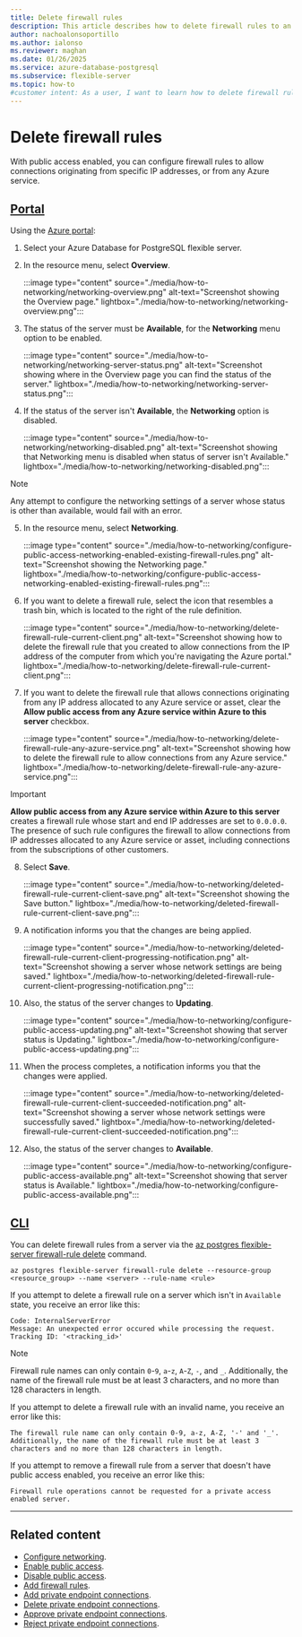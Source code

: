 ```yaml
---
title: Delete firewall rules
description: This article describes how to delete firewall rules to an Azure Database for PostgreSQL flexible server.
author: nachoalonsoportillo
ms.author: ialonso
ms.reviewer: maghan
ms.date: 01/26/2025
ms.service: azure-database-postgresql
ms.subservice: flexible-server
ms.topic: how-to
#customer intent: As a user, I want to learn how to delete firewall rules to an Azure Database for PostgreSQL flexible server.
---
```


# Delete firewall rules

With public access enabled, you can configure firewall rules to allow connections originating from specific IP addresses, or from any Azure service.

## [Portal](#tab/portal-delete-firewall-rules)

Using the [Azure portal](https://portal.azure.com/):

1. Select your Azure Database for PostgreSQL flexible server.

2. In the resource menu, select **Overview**.

    :::image type="content" source="./media/how-to-networking/networking-overview.png" alt-text="Screenshot showing the Overview page." lightbox="./media/how-to-networking/networking-overview.png":::

3. The status of the server must be **Available**, for the **Networking** menu option to be enabled.

    :::image type="content" source="./media/how-to-networking/networking-server-status.png" alt-text="Screenshot showing where in the Overview page you can find the status of the server." lightbox="./media/how-to-networking/networking-server-status.png":::

4. If the status of the server isn't **Available**, the **Networking** option is disabled.

    :::image type="content" source="./media/how-to-networking/networking-disabled.png" alt-text="Screenshot showing that Networking menu is disabled when status of server isn't Available." lightbox="./media/how-to-networking/networking-disabled.png":::

> [!NOTE]
> Any attempt to configure the networking settings of a server whose status is other than available, would fail with an error.

5. In the resource menu, select **Networking**.

    :::image type="content" source="./media/how-to-networking/configure-public-access-networking-enabled-existing-firewall-rules.png" alt-text="Screenshot showing the Networking page." lightbox="./media/how-to-networking/configure-public-access-networking-enabled-existing-firewall-rules.png":::

6. If you want to delete a firewall rule, select the icon that resembles a trash bin, which is located to the right of the rule definition.

    :::image type="content" source="./media/how-to-networking/delete-firewall-rule-current-client.png" alt-text="Screenshot showing how to delete the firewall rule that you created to allow connections from the IP address of the computer from which you're navigating the Azure portal." lightbox="./media/how-to-networking/delete-firewall-rule-current-client.png":::

7. If you want to delete the firewall rule that allows connections originating from any IP address allocated to any Azure service or asset, clear the **Allow public access from any Azure service within Azure to this server** checkbox.

    :::image type="content" source="./media/how-to-networking/delete-firewall-rule-any-azure-service.png" alt-text="Screenshot showing how to delete the firewall rule to allow connections from any Azure service." lightbox="./media/how-to-networking/delete-firewall-rule-any-azure-service.png":::

> [!IMPORTANT]
> **Allow public access from any Azure service within Azure to this server** creates a firewall rule whose start and end IP addresses are set to `0.0.0.0`. The presence of such rule configures the firewall to allow connections from IP addresses allocated to any Azure service or asset, including connections from the subscriptions of other customers.

8. Select **Save**.

    :::image type="content" source="./media/how-to-networking/deleted-firewall-rule-current-client-save.png" alt-text="Screenshot showing the Save button." lightbox="./media/how-to-networking/deleted-firewall-rule-current-client-save.png":::

9. A notification informs you that the changes are being applied.

    :::image type="content" source="./media/how-to-networking/deleted-firewall-rule-current-client-progressing-notification.png" alt-text="Screenshot showing a server whose network settings are being saved." lightbox="./media/how-to-networking/deleted-firewall-rule-current-client-progressing-notification.png":::

10. Also, the status of the server changes to **Updating**.

    :::image type="content" source="./media/how-to-networking/configure-public-access-updating.png" alt-text="Screenshot showing that server status is Updating." lightbox="./media/how-to-networking/configure-public-access-updating.png":::

11. When the process completes, a notification informs you that the changes were applied.

    :::image type="content" source="./media/how-to-networking/deleted-firewall-rule-current-client-succeeded-notification.png" alt-text="Screenshot showing a server whose network settings were successfully saved." lightbox="./media/how-to-networking/deleted-firewall-rule-current-client-succeeded-notification.png":::

12. Also, the status of the server changes to **Available**.

    :::image type="content" source="./media/how-to-networking/configure-public-access-available.png" alt-text="Screenshot showing that server status is Available." lightbox="./media/how-to-networking/configure-public-access-available.png":::

## [CLI](#tab/cli-delete-firewall-rules)

You can delete firewall rules from a server via the [az postgres flexible-server firewall-rule delete](/cli/azure/postgres/flexible-server/firewall-rule#az-postgres-flexible-server-firewall-rule-delete) command.

```azurecli-interactive
az postgres flexible-server firewall-rule delete --resource-group <resource_group> --name <server> --rule-name <rule>
```

If you attempt to delete a firewall rule on a server which isn't in `Available` state, you receive an error like this:

```output
Code: InternalServerError
Message: An unexpected error occured while processing the request. Tracking ID: '<tracking_id>'
```

> [!NOTE]
> Firewall rule names can only contain `0`-`9`, `a`-`z`, `A`-`Z`, `-`, and `_`. Additionally, the name of the firewall rule must be at least 3 characters, and no more than 128 characters in length.

If you attempt to delete a firewall rule with an invalid name, you receive an error like this:

```output
The firewall rule name can only contain 0-9, a-z, A-Z, '-' and '_'. Additionally, the name of the firewall rule must be at least 3 characters and no more than 128 characters in length. 
```

If you attempt to remove a firewall rule from a server that doesn't have public access enabled, you receive an error like this:

```output
Firewall rule operations cannot be requested for a private access enabled server.
```

---

## Related content

- [Configure networking](how-to-networking.md).
- [Enable public access](how-to-networking-servers-deployed-public-access-enable-public-access.md).
- [Disable public access](how-to-networking-servers-deployed-public-access-disable-public-access.md).
- [Add firewall rules](how-to-networking-servers-deployed-public-access-add-firewall-rules.md).
- [Add private endpoint connections](how-to-networking-servers-deployed-public-access-add-private-endpoint-connections.md).
- [Delete private endpoint connections](how-to-networking-servers-deployed-public-access-delete-private-endpoint-connections.md).
- [Approve private endpoint connections](how-to-networking-servers-deployed-public-access-approve-private-endpoint-connections.md).
- [Reject private endpoint connections](how-to-networking-servers-deployed-public-access-reject-private-endpoint-connections.md).
